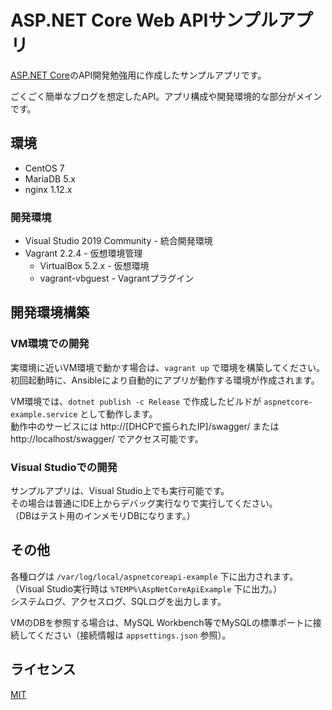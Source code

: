 # ASP.NET Core Web APIサンプルアプリ
[ASP.NET Core](https://docs.microsoft.com/ja-jp/aspnet/core/?view=aspnetcore-2.1)のAPI開発勉強用に作成したサンプルアプリです。

ごくごく簡単なブログを想定したAPI。アプリ構成や開発環境的な部分がメインです。

## 環境
* CentOS 7
* MariaDB 5.x
* nginx 1.12.x

### 開発環境
* Visual Studio 2019 Community - 統合開発環境
* Vagrant 2.2.4 - 仮想環境管理
    * VirtualBox 5.2.x - 仮想環境
    * vagrant-vbguest - Vagrantプラグイン

## 開発環境構築
### VM環境での開発
実環境に近いVM環境で動かす場合は、`vagrant up` で環境を構築してください。  
初回起動時に、Ansibleにより自動的にアプリが動作する環境が作成されます。

VM環境では、`dotnet publish -c Release` で作成したビルドが `aspnetcore-example.service` として動作します。  
動作中のサービスには http://[DHCPで振られたIP]/swagger/ または http://localhost/swagger/ でアクセス可能です。

### Visual Studioでの開発
サンプルアプリは、Visual Studio上でも実行可能です。  
その場合は普通にIDE上からデバッグ実行なりで実行してください。  
（DBはテスト用のインメモリDBになります。）

## その他
各種ログは `/var/log/local/aspnetcoreapi-example` 下に出力されます。  
（Visual Studio実行時は `%TEMP%\AspNetCoreApiExample` 下に出力。）  
システムログ、アクセスログ、SQLログを出力します。

VMのDBを参照する場合は、MySQL Workbench等でMySQLの標準ポートに接続してください（接続情報は `appsettings.json` 参照）。

## ライセンス
[MIT](https://github.com/ktanakaj/AspNetCoreApiExample/blob/master/LICENSE)
